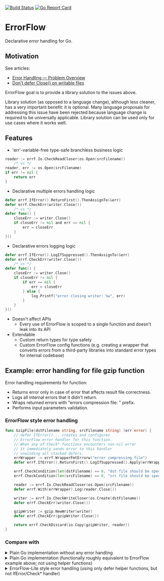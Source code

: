 [![Build Status](https://travis-ci.com/serhiy-t/errf.svg?branch=master)](https://travis-ci.com/serhiy-t/errf)
[![Go Report Card](https://goreportcard.com/badge/github.com/serhiy-t/errf)](https://goreportcard.com/report/github.com/serhiy-t/errf)

# ErrorFlow
Declarative error handling for Go.

## Motivation

See articles:
* [Error Handling — Problem Overview](https://go.googlesource.com/proposal/+/master/design/go2draft-error-handling-overview.md)
* [Don't defer Close() on writable files
](https://www.joeshaw.org/dont-defer-close-on-writable-files/)

ErrorFlow goal is to provide a library solution to the issues above.

Library solution (as opposed to a language change), although less cleaner, has a very important benefit: it is optional.
Many language proposals for addressing this issue have been rejected because language change is required to be universally applicable.
Library solution can be used only for use cases where it works well.

## Features

* 'err'-variable-free type-safe branchless business logic
```go
reader := errf.Io.CheckReadCloser(os.Open(srcFilename))
	/* vs */
reader, err := os.Open(srcFilename)
if err != nil {
	return err
}
```

* Declarative multiple errors handling logic
```go
defer errf.IfError().ReturnFirst().ThenAssignTo(&err)
defer errf.CheckErr(writer.Close())
	/* vs */
defer func() {
	closeErr := writer.Close()
	if closeErr != nil and err == nil {
		err = closeErr
	}
}()
```
* Declarative errors logging logic
```go
defer errf.IfError().LogIfSuppressed().ThenAssignTo(&err)
defer errf.CheckErr(writer.Close())
	/* vs */
defer func() {
	closeErr := writer.Close()
	if closeErr != nil {
		if err == nil {
			err = closeErr
		} else {
			log.Printf("error closing writer: %w", err)
		}
	}
}()
```
* Doesn't affect APIs
  * Every use of ErrorFlow is scoped to a single function and doesn't leak into its API
* Extendable
  * Custom return types for type safety
  * Custom ErrorFlow config functions (e.g. creating a wrapper that converts errors from a third-party libraries into standard error types for internal codebase)

## Example: error handling for file gzip function

Error handling requirements for function:
* Returns error only in case of error that
affects result file correctness.
* Logs all internal errors that it didn't return.
* Wraps returned errors with "errors compression file: " prefix.
* Performs input parameters validation.

### ErrorFlow style error handling

```go
func GzipFile(dstFilename string, srcFilename string) (err error) {
	// defer IfError()... creates and configures
	// ErrorFlow error handler for this function.
	// When any of Check* functions encounters non-nil error
	// it immediately sends error to this handler
	// unwinding all stacked defers.
	errWrapper := errf.WrapperFmtErrorw("error compressing file")
	defer errf.IfError().ReturnFirst().LogIfSuppressed().Apply(errWrapper).ThenAssignTo(&err)

	errf.CheckCondition(len(dstFilename) == 0, "dst file should be specified")
	errf.CheckCondition(len(srcFilename) == 0, "src file should be specified")

	reader := errf.Io.CheckReadCloser(os.Open(srcFilename))
	defer errf.With(errWrapper).Log(reader.Close())

	writer := errf.Io.CheckWriteCloser(os.Create(dstFilename))
	defer errf.CheckErr(writer.Close())

	gzipWriter := gzip.NewWriter(writer)
	defer errf.CheckErr(gzipWriter.Close())

	return errf.CheckDiscard(io.Copy(gzipWriter, reader))
}
```

### Compare with

<details>
	<summary>Plain Go implementation without any error handling</summary>

```go
func GzipFile(dstFilename string, srcFilename string) error {
	reader, _ := os.Open(srcFilename)
	defer reader.Close()

	writer, _ := os.Create(dstFilename)
	defer writer.Close()

	gzipWriter := gzip.NewWriter(writer)
	defer gzipWriter.Close()

	_, _ = io.Copy(gzipWriter, reader)

	return nil
}
```
</details>

<details>
	<summary>Plain Go implementation (functionally roughly equivalent to ErrorFlow example above; not using helper functions)</summary>

```go
func GzipFile(dstFilename string, srcFilename string) (err error) {
	if len(dstFilename) == 0 {
		return fmt.Errorf("error compressing file: dst file should be specified")
	}
	if len(srcFilename) == 0 {
		return fmt.Errorf("error compressing file: src file should be specified")
	}

	reader, err := os.Open(srcFilename)
	if err != nil {
		return fmt.Errorf("error compressing file: %w", err)
	}
	defer func() {
		closeErr := reader.Close()
		if closeErr != nil {
			log.Println(closeErr)
		}
	}()

	writer, err := os.Create(dstFilename)
	if err != nil {
		return fmt.Errorf("error compressing file: %w", err)
	}
	defer func() {
		closeErr := writer.Close()
		if closeErr != nil {
			if err == nil {
				err = fmt.Errorf("error compressing file: %w", closeErr)
			} else {
				log.Println(fmt.Errorf("[suppressed] error compressing file: %w", closeErr))
			}
		}
	}()

	gzipWriter := gzip.NewWriter(writer)
	defer func() {
		closeErr := gzipWriter.Close()
		if closeErr != nil {
			if err == nil {
				err = fmt.Errorf("error compressing file: %w", closeErr)
			} else {
				log.Println(fmt.Errorf("[suppressed] error compressing file: %w", closeErr))
			}
		}
	}()

	_, err = io.Copy(gzipWriter, reader)
	if err != nil {
		return fmt.Errorf("error compressing file: %w", err)
	}

	return nil
}
```
</details>

<details>
	<summary>ErrorFlow-Lite style error handling (using only defer helper functions, but not IfError/Check* handler)</summary>

```go
func GzipFile(dstFilename string, srcFilename string) (err error) {
	errflow := errf.With(
		errf.LogStrategyIfSuppressed,
		errf.WrapperFmtErrorw("error compressing file"),
	)

	if len(dstFilename) == 0 {
		return fmt.Errorf("error compressing file: dst file should be specified")
	}
	if len(srcFilename) == 0 {
		return fmt.Errorf("error compressing file: src file should be specified")
	}

	reader, err := os.Open(srcFilename)
	if err != nil {
		return fmt.Errorf("error compressing file: %w", err)
	}
	defer errflow.Log(reader.Close())

	writer, err := os.Create(dstFilename)
	if err != nil {
		return fmt.Errorf("error compressing file: %w", err)
	}
	defer errflow.IfErrorAssignTo(&err, writer.Close())

	gzipWriter := gzip.NewWriter(writer)
	defer errflow.IfErrorAssignTo(&err, gzipWriter.Close())

	_, err = io.Copy(gzipWriter, reader)
	if err != nil {
		return fmt.Errorf("error compressing file: %w", err)
	}

	return nil
}
```
</details>